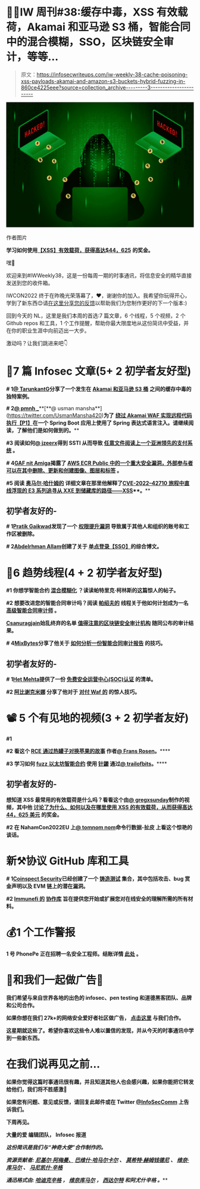 # 👩‍💻IW 周刊#38:缓存中毒，XSS 有效载荷，Akamai 和亚马逊 S3 桶，智能合同中的混合模糊，SSO，区块链安全审计，等等…

> 原文：<https://infosecwriteups.com/iw-weekly-38-cache-poisoning-xss-payloads-akamai-and-amazon-s3-buckets-hybrid-fuzzing-in-860ce4225eee?source=collection_archive---------3----------------------->

![](img/61e047251df8f1a83797eb9b269a8c09.png)

作者图片

**学习如何使用**[**【XSS】有效载荷，获得高达$44，625**](https://youtu.be/-856s1vnWHU) **的奖金。**

嘿👋

欢迎来到#IWWeekly38，这是一份每周一期的时事通讯，将信息安全的精华直接发送到您的收件箱。

IWCON2022 终于在昨晚光荣落幕了，❤️，谢谢你的加入。我希望你玩得开心，学到了新东西😊请[在这里分享您的反馈](https://forms.gle/TnTTbj9MUhq5eoqs7)以帮助我们为您制作更好的下一个版本:)

回到今天的 NL，这里是我们本周的首选:7 篇文章，6 个线程，5 个视频，2 个 Github repos 和工具，1 个工作提醒，帮助你最大限度地从这份简讯中受益，并在你的职业生涯中向前迈出一大步。

激动吗？让我们跳进来吧👇

# 📝7 篇 Infosec 文章(5+ 2 初学者友好型)

**# 1**[**@ TarunkantG**](https://twitter.com/TarunkantG)**分享了一个发生在** [**Akamai 和亚马逊 S3 桶**](https://spyclub.tech/2022/12/14/unusual-cache-poisoning-akamai-s3/) **之间的缓存中毒的独特案例。**

**# 2**[**@ pmnh _**](https://twitter.com/pmnh_)**[**@ usman mansha**](https://twitter.com/UsmanMansha420)**为了** [**绕过 Akamai WAF 实现远程代码执行【P1】**](https://h1pmnh.github.io/post/writeup_spring_el_waf_bypass/)**在一个 Spring Boot 应用上使用了 Spring 表达式语言注入。请继续阅读，了解他们是如何做到的。****

****#3 阅读如何**[**@ jzeerx**](https://mobile.twitter.com/jzeerx)**得到 SSTI 从而导致** [**任意文件阅读上一个亚洲领先的支付系统**](https://medium.com/@jazdprince/doing-it-the-researchers-way-how-i-managed-to-get-ssti-server-side-template-injection-which-66b239ca0104) **。****

****# 4**[**GAF nit Amiga**](https://twitter.com/gafnitav)**揭露了** [**AWS ECR Public 中的一个重大安全漏洞，外部参与者可以在其中删除、更新和创建图像、图层和标签**](https://blog.lightspin.io/aws-ecr-public-vulnerability) **。****

****#5 阅读** [**奥马尔·哈什姆的**](https://twitter.com/OmarHashem666) **详细文章在那里他解释了**[**CVE-2022–42710 旅程中直线浮现的 E3 系列追寻从 XXE 到储藏库的路径——XSS**](https://omar0x01.medium.com/cve-2022-42710-a-journey-through-xxe-to-stored-xss-851d74dfe917)**。****

## **初学者友好的-**

****# 1**[**Pratik Gaikwad**](https://www.linkedin.com/in/pratikgaikwad3/)**发现了一个** [**权限提升漏洞**](https://medium.com/@h4ck3rp4tik/privilege-escalation-leads-to-deleting-other-users-account-and-company-workspace-access-control-7b709eb88ef) **导致属于其他人和组织的账号和工作区被删除。****

****# 2**[**Abdelrhman Allam**](https://twitter.com/sl4x0)**创建了关于** [**单点登录【SSO】**](https://sl4x0.medium.com/all-about-single-sign-on-sso-c5c3d8e90b6f)**的综合博文。****

# **🧵6 趋势线程(4 + 2 初学者友好型)**

****#1 你想学智能合约** [**混合模糊化**](https://twitter.com/PatrickAlphaC/status/1601232979627761664?s=20&t=AN8sXUaWjiqprq83pXxhcg) **？读读帕特里克·柯林斯**[](https://twitter.com/PatrickAlphaC)****的这篇惊人的帖子。******

******#2 想要改进您的智能合同审计吗？阅读** [**帕绍夫的**](https://twitter.com/pashovkrum) **线程关于他如何计划成为一名** [**高级智能合同审计师**](https://twitter.com/pashovkrum/status/1602279751271563265?s=20&t=AN8sXUaWjiqprq83pXxhcg) **。******

******[**Csanuragjain**](https://twitter.com/csanuragjain/)**始乱终弃的名单** [**值得注意的区块链安全审计机构**](https://twitter.com/csanuragjain/status/1601825712033308673?s=20&t=AN8sXUaWjiqprq83pXxhcg) **随同公布的审计结果。********

******# 4**[**MixBytes**](https://twitter.com/MixBytes/)**分享了他关于** [**如何分析一份智能合同审计报告**](https://twitter.com/MixBytes/status/1603812222416715776?s=20&t=AN8sXUaWjiqprq83pXxhcg) **的技巧。******

## ****初学者友好的-****

******# 1**[**Het Mehta**](https://twitter.com/hetmehtaa/)**提供了一份** [**免费安全运营中心(SOC)认证**](https://twitter.com/hetmehtaa/status/1604486233320992769?s=20&t=AN8sXUaWjiqprq83pXxhcg) **的清单。******

******#2** [**阿比谢克米娜**](https://twitter.com/Aacle_) **分享了他对于** [**对付 Waf 的**](https://twitter.com/Aacle_/status/1603549855745449984) **的惊人技巧。******

# ****📽️ 5 个有见地的视频(3 + 2 初学者友好)****

******#1******

******#2 看这个** [**RCE 通过热罐子对换苹果的故事**](https://www.youtube.com/watch?v=A-O-irpqUWQ) **作者**[**@ Frans Rosen**](https://twitter.com/fransrosen)**。******

******#3 学习如何** [**fuzz 以太坊智能合约**](https://www.youtube.com/watch?v=vQTexNuWDrM) **使用** [**针鼹**](https://github.com/crytic/echidna) **通过**[**@ trailofbits**](https://twitter.com/trailofbits)**。******

## ****初学者友好的-****

****想知道 XSS 最常用的有效载荷是什么吗？看看这个由[**@ gregxsunday**](https://twitter.com/gregxsunday)**制作的视频，其中他** [**讨论了为什么、如何以及在哪里使用 XSS 的有效载荷，从而获得高达 44，625 美元**](https://youtu.be/-856s1vnWHU) **的奖金。******

******#2 在 NahamCon2022EU 上**[**@ tomnom nom**](https://twitter.com/TomNomNom)****命令行数据-扯皮** **上看这个惊艳的谈话。********

# ****新⚒️协议 GitHub 库和工具****

******# 1**[**Coinspect Security**](https://twitter.com/coinspect)**已经创建了一个** [**铸造测试**](https://github.com/coinspect/learn-evm-attacks) **集合，其中包括攻击、bug 赏金声明以及 EVM 链上的潜在漏洞。******

******#2** [**Immunefi 的**](https://twitter.com/immunefi) [**协作库**](https://github.com/immunefi-team/Web3-Security-Library%5C) **旨在提供您开始或扩展您对在线安全的理解所需的所有材料。******

# ****💰1 个工作警报****

****1 号 PhonePe 正在招聘一名安全工程师。结账详情 [**此处**](https://www.linkedin.com/jobs/view/3372153715) **。******

# ****💸和我们一起做广告💸****

****我们希望与来自世界各地的出色的 infosec、pen testing 和道德黑客团队、品牌和公司合作。****

******如果你想在我们 27k+的网络安全爱好者社区做广告，** [**点击这里**](https://docs.google.com/forms/d/e/1FAIpQLSfb_v6aVoJUpKBcrEV7HgoZ8FL20QWUFDTWTkxZjQHp5UEhiA/viewform) **与我们合作。******

****这星期就这些了。希望你喜欢这些令人难以置信的发现，并从今天的时事通讯中学到一些新东西。****

# ****在我们说再见之前…****

****如果你觉得这篇时事通讯很有趣，并且知道其他人也会感兴趣，如果你能把它转发给他们，我们将不胜感激📨****

****如果您有问题、意见或反馈，请回复此邮件或在 Twitter [@InfoSecComm](https://twitter.com/InfoSecComm) 上告诉我们。****

****下周再见。****

****大量的爱
编辑团队，
Infosec 报道****

*****这份简讯是我们与“神奇大使”合作制作的。*****

*****资源贡献者:* [*尼基尔·阿梅曼、*](https://twitter.com/NikhilMemane09) [*巴维什·哈马尔卡尔*](https://twitter.com/bhavesharmalkar) *、* [*莫希特·赫姆钱德尼*](https://twitter.com/mohitkchandani) *、* [*维奈·库马尔*](https://twitter.com/R007_BR34K3R) *、* [*马尼凯什·辛格*](https://twitter.com/X71n0?t=WYKqmnE22AY_ZAq73FeCOA&s=09)****

*****通迅格式由:* [*哈迪克辛格*](https://twitter.com/Kxddah?t=_Ghby7u5rNBfUxzzjEZUUw&s=09) *，* [*维奈库马尔*](https://twitter.com/R007_BR34K3R) *，* [*西达尔特*](https://twitter.com/illucist_) *和*阿尤什辛格* *。******